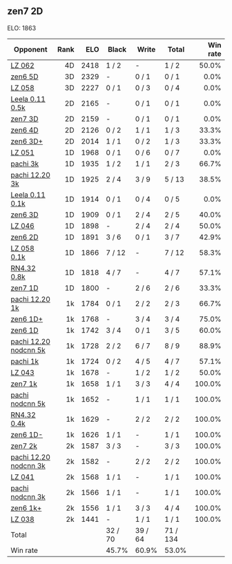 ## zen7 2D ##

ELO: 1863

Opponent | Rank | ELO | Black | Write | Total | Win rate
---------|-----:|----:|-------|-------|-------|-------:
[LZ 062](LZ%20062.md) | 4D | 2418 | 1 / 2 | - | 1 / 2 | 50.0%
[zen6 5D](zen6%205D.md) | 3D | 2329 | - | 0 / 1 | 0 / 1 | 0.0%
[LZ 058](LZ%20058.md) | 3D | 2227 | 0 / 1 | 0 / 3 | 0 / 4 | 0.0%
[Leela 0.11 0.5k](Leela%200.11%200.5k.md) | 2D | 2165 | - | 0 / 1 | 0 / 1 | 0.0%
[zen7 3D](zen7%203D.md) | 2D | 2159 | - | 0 / 1 | 0 / 1 | 0.0%
[zen6 4D](zen6%204D.md) | 2D | 2126 | 0 / 2 | 1 / 1 | 1 / 3 | 33.3%
[zen6 3D+](zen6%203D+.md) | 2D | 2014 | 1 / 1 | 0 / 2 | 1 / 3 | 33.3%
[LZ 051](LZ%20051.md) | 1D | 1968 | 0 / 1 | 0 / 6 | 0 / 7 | 0.0%
[pachi 3k](pachi%203k.md) | 1D | 1935 | 1 / 2 | 1 / 1 | 2 / 3 | 66.7%
[pachi 12.20 3k](pachi%2012.20%203k.md) | 1D | 1925 | 2 / 4 | 3 / 9 | 5 / 13 | 38.5%
[Leela 0.11 0.1k](Leela%200.11%200.1k.md) | 1D | 1914 | 0 / 1 | 0 / 4 | 0 / 5 | 0.0%
[zen6 3D](zen6%203D.md) | 1D | 1909 | 0 / 1 | 2 / 4 | 2 / 5 | 40.0%
[LZ 046](LZ%20046.md) | 1D | 1898 | - | 2 / 4 | 2 / 4 | 50.0%
[zen6 2D](zen6%202D.md) | 1D | 1891 | 3 / 6 | 0 / 1 | 3 / 7 | 42.9%
[LZ 058 0.1k](LZ%20058%200.1k.md) | 1D | 1866 | 7 / 12 | - | 7 / 12 | 58.3%
[RN4.32 0.8k](RN4.32%200.8k.md) | 1D | 1818 | 4 / 7 | - | 4 / 7 | 57.1%
[zen7 1D](zen7%201D.md) | 1D | 1800 | - | 2 / 6 | 2 / 6 | 33.3%
[pachi 12.20 1k](pachi%2012.20%201k.md) | 1k | 1784 | 0 / 1 | 2 / 2 | 2 / 3 | 66.7%
[zen6 1D+](zen6%201D+.md) | 1k | 1768 | - | 3 / 4 | 3 / 4 | 75.0%
[zen6 1D](zen6%201D.md) | 1k | 1742 | 3 / 4 | 0 / 1 | 3 / 5 | 60.0%
[pachi 12.20 nodcnn 5k](pachi%2012.20%20nodcnn%205k.md) | 1k | 1728 | 2 / 2 | 6 / 7 | 8 / 9 | 88.9%
[pachi 1k](pachi%201k.md) | 1k | 1724 | 0 / 2 | 4 / 5 | 4 / 7 | 57.1%
[LZ 043](LZ%20043.md) | 1k | 1678 | - | 1 / 2 | 1 / 2 | 50.0%
[zen7 1k](zen7%201k.md) | 1k | 1658 | 1 / 1 | 3 / 3 | 4 / 4 | 100.0%
[pachi nodcnn 5k](pachi%20nodcnn%205k.md) | 1k | 1652 | - | 1 / 1 | 1 / 1 | 100.0%
[RN4.32 0.4k](RN4.32%200.4k.md) | 1k | 1629 | - | 2 / 2 | 2 / 2 | 100.0%
[zen6 1D-](zen6%201D-.md) | 1k | 1626 | 1 / 1 | - | 1 / 1 | 100.0%
[zen7 2k](zen7%202k.md) | 2k | 1587 | 3 / 3 | - | 3 / 3 | 100.0%
[pachi 12.20 nodcnn 3k](pachi%2012.20%20nodcnn%203k.md) | 2k | 1582 | - | 2 / 2 | 2 / 2 | 100.0%
[LZ 041](LZ%20041.md) | 2k | 1568 | 1 / 1 | - | 1 / 1 | 100.0%
[pachi nodcnn 3k](pachi%20nodcnn%203k.md) | 2k | 1566 | 1 / 1 | - | 1 / 1 | 100.0%
[zen6 1k+](zen6%201k+.md) | 2k | 1556 | 1 / 1 | 3 / 3 | 4 / 4 | 100.0%
[LZ 038](LZ%20038.md) | 2k | 1441 | - | 1 / 1 | 1 / 1 | 100.0%
Total | | | 32 / 70 | 39 / 64 | 71 / 134 | 
Win rate| | | 45.7% | 60.9% | 53.0% | 

